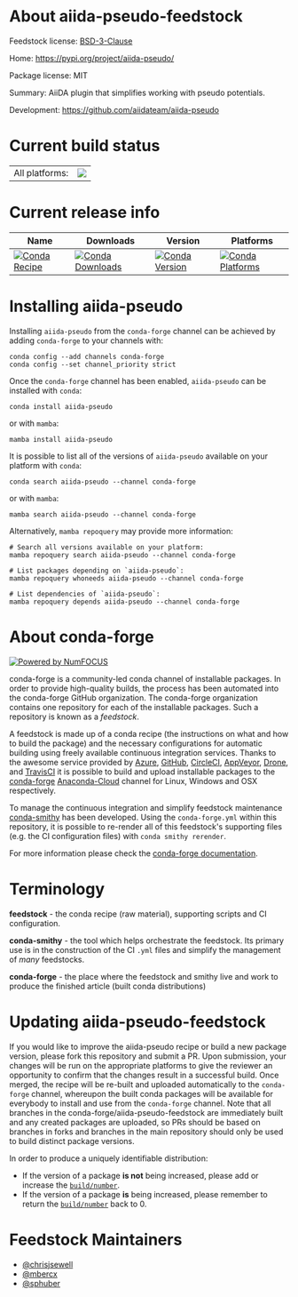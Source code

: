 About aiida-pseudo-feedstock
============================

Feedstock license: [BSD-3-Clause](https://github.com/conda-forge/aiida-pseudo-feedstock/blob/main/LICENSE.txt)

Home: https://pypi.org/project/aiida-pseudo/

Package license: MIT

Summary: AiiDA plugin that simplifies working with pseudo potentials.

Development: https://github.com/aiidateam/aiida-pseudo

Current build status
====================


<table><tr><td>All platforms:</td>
    <td>
      <a href="https://dev.azure.com/conda-forge/feedstock-builds/_build/latest?definitionId=16667&branchName=main">
        <img src="https://dev.azure.com/conda-forge/feedstock-builds/_apis/build/status/aiida-pseudo-feedstock?branchName=main">
      </a>
    </td>
  </tr>
</table>

Current release info
====================

| Name | Downloads | Version | Platforms |
| --- | --- | --- | --- |
| [![Conda Recipe](https://img.shields.io/badge/recipe-aiida--pseudo-green.svg)](https://anaconda.org/conda-forge/aiida-pseudo) | [![Conda Downloads](https://img.shields.io/conda/dn/conda-forge/aiida-pseudo.svg)](https://anaconda.org/conda-forge/aiida-pseudo) | [![Conda Version](https://img.shields.io/conda/vn/conda-forge/aiida-pseudo.svg)](https://anaconda.org/conda-forge/aiida-pseudo) | [![Conda Platforms](https://img.shields.io/conda/pn/conda-forge/aiida-pseudo.svg)](https://anaconda.org/conda-forge/aiida-pseudo) |

Installing aiida-pseudo
=======================

Installing `aiida-pseudo` from the `conda-forge` channel can be achieved by adding `conda-forge` to your channels with:

```
conda config --add channels conda-forge
conda config --set channel_priority strict
```

Once the `conda-forge` channel has been enabled, `aiida-pseudo` can be installed with `conda`:

```
conda install aiida-pseudo
```

or with `mamba`:

```
mamba install aiida-pseudo
```

It is possible to list all of the versions of `aiida-pseudo` available on your platform with `conda`:

```
conda search aiida-pseudo --channel conda-forge
```

or with `mamba`:

```
mamba search aiida-pseudo --channel conda-forge
```

Alternatively, `mamba repoquery` may provide more information:

```
# Search all versions available on your platform:
mamba repoquery search aiida-pseudo --channel conda-forge

# List packages depending on `aiida-pseudo`:
mamba repoquery whoneeds aiida-pseudo --channel conda-forge

# List dependencies of `aiida-pseudo`:
mamba repoquery depends aiida-pseudo --channel conda-forge
```


About conda-forge
=================

[![Powered by
NumFOCUS](https://img.shields.io/badge/powered%20by-NumFOCUS-orange.svg?style=flat&colorA=E1523D&colorB=007D8A)](https://numfocus.org)

conda-forge is a community-led conda channel of installable packages.
In order to provide high-quality builds, the process has been automated into the
conda-forge GitHub organization. The conda-forge organization contains one repository
for each of the installable packages. Such a repository is known as a *feedstock*.

A feedstock is made up of a conda recipe (the instructions on what and how to build
the package) and the necessary configurations for automatic building using freely
available continuous integration services. Thanks to the awesome service provided by
[Azure](https://azure.microsoft.com/en-us/services/devops/), [GitHub](https://github.com/),
[CircleCI](https://circleci.com/), [AppVeyor](https://www.appveyor.com/),
[Drone](https://cloud.drone.io/welcome), and [TravisCI](https://travis-ci.com/)
it is possible to build and upload installable packages to the
[conda-forge](https://anaconda.org/conda-forge) [Anaconda-Cloud](https://anaconda.org/)
channel for Linux, Windows and OSX respectively.

To manage the continuous integration and simplify feedstock maintenance
[conda-smithy](https://github.com/conda-forge/conda-smithy) has been developed.
Using the ``conda-forge.yml`` within this repository, it is possible to re-render all of
this feedstock's supporting files (e.g. the CI configuration files) with ``conda smithy rerender``.

For more information please check the [conda-forge documentation](https://conda-forge.org/docs/).

Terminology
===========

**feedstock** - the conda recipe (raw material), supporting scripts and CI configuration.

**conda-smithy** - the tool which helps orchestrate the feedstock.
                   Its primary use is in the construction of the CI ``.yml`` files
                   and simplify the management of *many* feedstocks.

**conda-forge** - the place where the feedstock and smithy live and work to
                  produce the finished article (built conda distributions)


Updating aiida-pseudo-feedstock
===============================

If you would like to improve the aiida-pseudo recipe or build a new
package version, please fork this repository and submit a PR. Upon submission,
your changes will be run on the appropriate platforms to give the reviewer an
opportunity to confirm that the changes result in a successful build. Once
merged, the recipe will be re-built and uploaded automatically to the
`conda-forge` channel, whereupon the built conda packages will be available for
everybody to install and use from the `conda-forge` channel.
Note that all branches in the conda-forge/aiida-pseudo-feedstock are
immediately built and any created packages are uploaded, so PRs should be based
on branches in forks and branches in the main repository should only be used to
build distinct package versions.

In order to produce a uniquely identifiable distribution:
 * If the version of a package **is not** being increased, please add or increase
   the [``build/number``](https://docs.conda.io/projects/conda-build/en/latest/resources/define-metadata.html#build-number-and-string).
 * If the version of a package **is** being increased, please remember to return
   the [``build/number``](https://docs.conda.io/projects/conda-build/en/latest/resources/define-metadata.html#build-number-and-string)
   back to 0.

Feedstock Maintainers
=====================

* [@chrisjsewell](https://github.com/chrisjsewell/)
* [@mbercx](https://github.com/mbercx/)
* [@sphuber](https://github.com/sphuber/)

